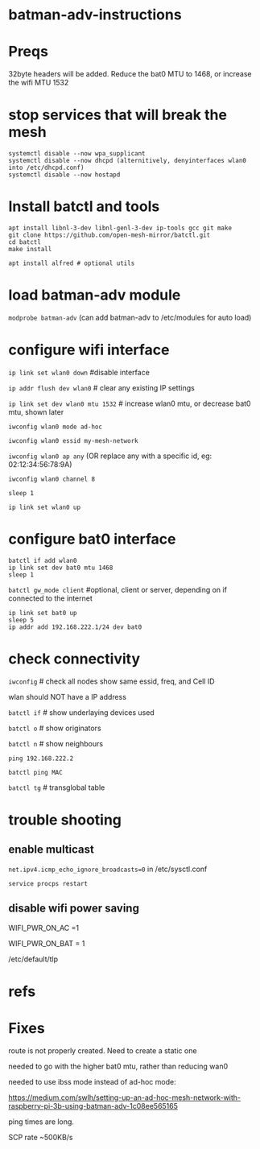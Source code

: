 # batman-adv-instructions

# Preqs
32byte headers will be added. Reduce the bat0 MTU to 1468, or increase the wifi MTU 1532

# stop services that will break the mesh
```
systemctl disable --now wpa_supplicant
systemctl disable --now dhcpd (alternitively, denyinterfaces wlan0 into /etc/dhcpd.conf)
systemctl disable --now hostapd
```

# Install batctl and tools
```
apt install libnl-3-dev libnl-genl-3-dev ip-tools gcc git make
git clone https://github.com/open-mesh-mirror/batctl.git
cd batctl
make install
```

```
apt install alfred # optional utils
```

# load batman-adv module
`modprobe batman-adv` (can add batman-adv to /etc/modules for auto load)

# configure wifi interface
`ip link set wlan0 down` #disable interface

`ip addr flush dev wlan0` # clear any existing IP settings

`ip link set dev wlan0 mtu 1532` # increase wlan0 mtu, or decrease bat0 mtu, shown later

`iwconfig wlan0 mode ad-hoc`

`iwconfig wlan0 essid my-mesh-network`

`iwconfig wlan0 ap any` (OR replace any with a specific id, eg: 02:12:34:56:78:9A)

`iwconfig wlan0 channel 8`

`sleep 1`

`ip link set wlan0 up`

# configure bat0 interface
```
batctl if add wlan0
ip link set dev bat0 mtu 1468
sleep 1
```

`batctl gw_mode client` #optional, client or server, depending on if connected to the internet

```
ip link set bat0 up
sleep 5
ip addr add 192.168.222.1/24 dev bat0
```

# check connectivity
`iwconfig` # check all nodes show same essid, freq, and Cell ID

wlan should NOT have a IP address

`batctl if` # show underlaying devices used

`batctl o` # show originators

`batctl n` # show neighbours

`ping 192.168.222.2`

`batctl ping MAC`

`batctl tg` # transglobal table


# trouble shooting
## enable multicast
`net.ipv4.icmp_echo_ignore_broadcasts=0` in /etc/sysctl.conf

`service procps restart`

## disable wifi power saving
WIFI_PWR_ON_AC =1

WIFI_PWR_ON_BAT = 1

/etc/default/tlp
  
# refs 

# Fixes
route is not properly created. Need to create a static one

needed to go with the higher bat0 mtu, rather than reducing wan0

needed to use ibss mode instead of ad-hoc mode:

https://medium.com/swlh/setting-up-an-ad-hoc-mesh-network-with-raspberry-pi-3b-using-batman-adv-1c08ee565165

ping times are long. 

SCP rate ~500KB/s


